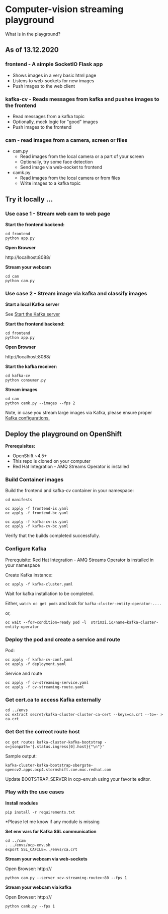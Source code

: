 # Computer-vision streaming playground

What is in the playground?


## As of 13.12.2020

### frontend - A simple SocketIO Flask app 
- Shows images in a very basic html page 
- Listens to web-sockets for new images
- Push images to the web client 

### kafka-cv - Reads messages from kafka and pushes images to the frontend
- Read messages from a kafka topic
- Optionally, mock logic for "good" images
- Push images to the frontend

### cam - read images from a camera, screen or files
- cam.py 
  - Read images from the local camera or a part of your screen
  - Optionally, try some face detection
  - Send image via web-socket to frontend
- camk.py
  - Read images from the local camera or from files
  - Write images to a kafka topic

## Try it locally ...

### Use case 1 - Stream web cam to web page
**Start the frontend backend:**
```
cd frontend
python app.py
```

**Open Browser**

http://localhost:8088/ 

**Stream your webcam**
```
cd cam
python cam.py 
```


### Use case 2 - Stream image via kafka and classify images 

**Start a local Kafka server**

See [ Start the Kafka server](
https://kafka.apache.org/25/documentation/streams/quickstart#quickstart_streams_startserver)

**Start the frontend backend:**
```
cd frontend
python app.py
```

**Open Browser**

http://localhost:8088/ 


**Start the kafka receiver:**
```
cd kafka-cv
python consumer.py
```

**Stream images**
```
cd cam
python camk.py --images --fps 2
```

Note, in case you stream large images via Kafka, please ensure proper [Kafka configurations.](https://stackoverflow.com/questions/51767879/not-able-to-send-large-messages-to-kafka)



## Deploy the playground on OpenShift

**Prerequisites:**
- OpenShift ~4.5+
- This repo is cloned on your computer
- Red Hat Integration - AMQ Streams Operator is installed
   
### Build Container images
Build the frontend and kafka-cv container in your namespace:

```
cd manifests

oc apply -f frontend-is.yaml
oc apply -f frontend-bc.yaml

oc apply -f kafka-cv-is.yaml
oc apply -f kafka-cv-bc.yaml
```

Verify that the builds completed successfully.

### Configure Kafka

Prerequisite: Red Hat Integration - AMQ Streams Operator is installed in your namespace

Create Kafka instance:
```
oc apply -f kafka-cluster.yaml
```

Wait for kafka installation to be completed.

Either,
`watch oc get pods`
and look for `kafka-cluster-entity-operator-....`

or,

```
oc wait --for=condition=ready pod -l  strimzi.io/name=kafka-cluster-entity-operator
```
### Deploy the pod and create a service and route

Pod:
```
oc apply -f kafka-cv-conf.yaml
oc apply -f deployment.yaml 
```

Service and route
```
oc apply -f cv-streaming-service.yaml
oc apply -f cv-streaming-route.yaml
```
### Get cert.ca to access Kafka externally

```
cd ../envs
oc extract secret/kafka-cluster-cluster-ca-cert --keys=ca.crt --to=- > ca.crt 
```

### Get Get the correct route host
```
oc get routes kafka-cluster-kafka-bootstrap -o=jsonpath='{.status.ingress[0].host}{"\n"}'
```
Sample output:
```
kafka-cluster-kafka-bootstrap-sbergste-opencv2.apps.ocp4.stormshift.coe.muc.redhat.com
```
Update BOOTSTRAP_SERVER in ocp-env.sh using your favorite editor.

### Play with the use cases


**Install modules**
```
pip install -r requirements.txt
```

*Please let me know if any module is missing


**Set env vars for Kafka SSL communication**
```
cd ../cam
. ../envs/ocp-env.sh
export SSL_CAFILE=../envs/ca.crt
```

**Stream your webcam via web-sockets**

Open Browser: http://<cv-streaming-route>/

```
python cam.py --server <cv-streaming-route>:80 --fps 1
```


**Stream your webcam via kafka**

Open Browser: http://<cv-streaming-route>/

```
python camk.py --fps 1
```


